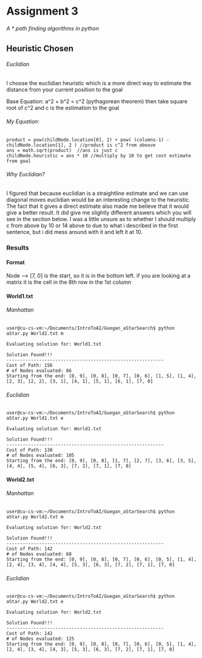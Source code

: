 # Assignment 3
###### A * path finding algorithms in python
## Heuristic Chosen
###### Euclidian
I choose the euclidian heuristic which is a more direct way to estimate the distance from your current position to the goal

Base Equation: a^2 + b^2 = c^2 (pythagorean theorem) then take square root of c^2 and c is the estimation to the goal

###### My Equation: 
```
product = pow(childNode.location[0], 2) + pow( (columns-1) - childNode.location[1], 2 ) //product is c^2 from aboove
ans = math.sqrt(product)  //ans is just c
childNode.heuristic = ans * 10 //multiply by 10 to get cost estimate from goal
```

###### Why Euclidian?

I figured that because euclidian is a straightline estimate and we can use diagonal moves euclidian would be an interesting change to the heuristic. The fact that it gives a direct estimate also made me believe that it would give a better result. It did give me slightly different answers which you will see in the section below. I was a little unsure as to whether I should multiply c from above by 10 or 14 above to due to what i described in the first sentence, but i did mess around with it and left it at 10.

### Results
#### Format
Node --> [7, 0] is the start, so it is in the bottom left. if you are looking at a matrix it is the cell in the 8th row in the 1st column

#### World1.txt
###### Manhattan
```
user@cu-cs-vm:~/Documents/IntroToAI/Guegan_aStarSearch$ python aStar.py World2.txt m

Evaluating solution for: World1.txt

Solution Found!!!
----------------------------------------------------------
Cost of Path: 156
# of Nodes evaluated: 86
Starting from the end: [0, 9], [0, 8], [0, 7], [0, 6], [1, 5], [1, 4], [2, 3], [2, 2], [3, 1], [4, 1], [5, 1], [6, 1], [7, 0]
```

###### Euclidian
```
user@cu-cs-vm:~/Documents/IntroToAI/Guegan_aStarSearch$ python aStar.py World1.txt e

Evaluating solution for: World1.txt

Solution Found!!!
----------------------------------------------------------
Cost of Path: 130
# of Nodes evaluated: 105
Starting from the end: [0, 9], [0, 8], [1, 7], [2, 7], [3, 6], [3, 5], [4, 4], [5, 4], [6, 3], [7, 2], [7, 1], [7, 0]
```

#### World2.txt
###### Manhattan
```
user@cu-cs-vm:~/Documents/IntroToAI/Guegan_aStarSearch$ python aStar.py World2.txt m

Evaluating solution for: World2.txt

Solution Found!!!
----------------------------------------------------------
Cost of Path: 142
# of Nodes evaluated: 68
Starting from the end: [0, 9], [0, 8], [0, 7], [0, 6], [0, 5], [1, 4], [2, 4], [3, 4], [4, 4], [5, 3], [6, 3], [7, 2], [7, 1], [7, 0]
```

###### Euclidian
```
user@cu-cs-vm:~/Documents/IntroToAI/Guegan_aStarSearch$ python aStar.py World2.txt e

Evaluating solution for: World2.txt

Solution Found!!!
----------------------------------------------------------
Cost of Path: 142
# of Nodes evaluated: 125
Starting from the end: [0, 9], [0, 8], [0, 7], [0, 6], [0, 5], [1, 4], [2, 4], [3, 4], [4, 3], [5, 3], [6, 3], [7, 2], [7, 1], [7, 0]
```


